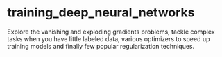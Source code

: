 # training_deep_neural_networks
Explore the vanishing and exploding gradients problems, tackle complex tasks when you have little labeled data, various optimizers to speed up training models and finally  few popular regularization techniques.
